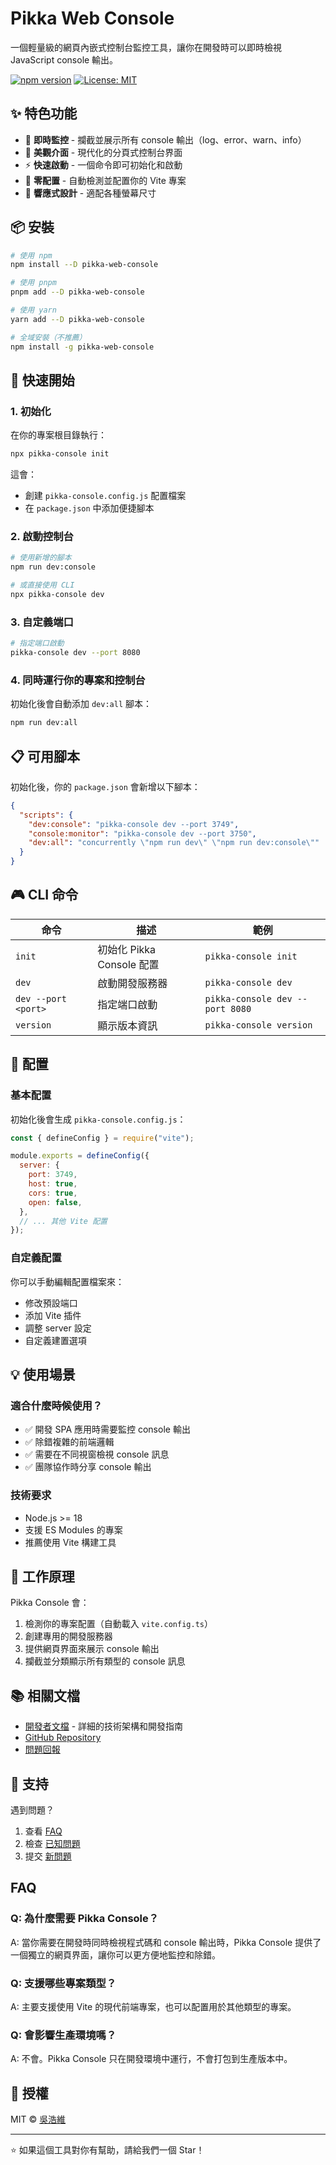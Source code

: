 # Pikka Web Console

一個輕量級的網頁內嵌式控制台監控工具，讓你在開發時可以即時檢視 JavaScript console 輸出。

[![npm version](https://img.shields.io/npm/v/pikka-web-console.svg)](https://www.npmjs.com/package/pikka-web-console)
[![License: MIT](https://img.shields.io/badge/License-MIT-yellow.svg)](https://opensource.org/licenses/MIT)

## ✨ 特色功能

- 🎯 **即時監控** - 攔截並展示所有 console 輸出（log、error、warn、info）
- 🎨 **美觀介面** - 現代化的分頁式控制台界面
- ⚡ **快速啟動** - 一個命令即可初始化和啟動
- 🔧 **零配置** - 自動檢測並配置你的 Vite 專案
- 📱 **響應式設計** - 適配各種螢幕尺寸

## 📦 安裝

```bash
# 使用 npm
npm install --D pikka-web-console

# 使用 pnpm
pnpm add --D pikka-web-console

# 使用 yarn
yarn add --D pikka-web-console

# 全域安裝（不推薦）
npm install -g pikka-web-console
```

## 🚀 快速開始

### 1. 初始化

在你的專案根目錄執行：

```bash
npx pikka-console init
```

這會：

- 創建 `pikka-console.config.js` 配置檔案
- 在 `package.json` 中添加便捷腳本

### 2. 啟動控制台

```bash
# 使用新增的腳本
npm run dev:console

# 或直接使用 CLI
npx pikka-console dev
```

### 3. 自定義端口

```bash
# 指定端口啟動
pikka-console dev --port 8080
```

### 4. 同時運行你的專案和控制台

初始化後會自動添加 `dev:all` 腳本：

```bash
npm run dev:all
```

## 📋 可用腳本

初始化後，你的 `package.json` 會新增以下腳本：

```json
{
  "scripts": {
    "dev:console": "pikka-console dev --port 3749",
    "console:monitor": "pikka-console dev --port 3750",
    "dev:all": "concurrently \"npm run dev\" \"npm run dev:console\""
  }
}
```

## 🎮 CLI 命令

| 命令                | 描述                      | 範例                            |
| ------------------- | ------------------------- | ------------------------------- |
| `init`              | 初始化 Pikka Console 配置 | `pikka-console init`            |
| `dev`               | 啟動開發服務器            | `pikka-console dev`             |
| `dev --port <port>` | 指定端口啟動              | `pikka-console dev --port 8080` |
| `version`           | 顯示版本資訊              | `pikka-console version`         |

## 🔧 配置

### 基本配置

初始化後會生成 `pikka-console.config.js`：

```javascript
const { defineConfig } = require("vite");

module.exports = defineConfig({
  server: {
    port: 3749,
    host: true,
    cors: true,
    open: false,
  },
  // ... 其他 Vite 配置
});
```

### 自定義配置

你可以手動編輯配置檔案來：

- 修改預設端口
- 添加 Vite 插件
- 調整 server 設定
- 自定義建置選項

## 💡 使用場景

### 適合什麼時候使用？

- ✅ 開發 SPA 應用時需要監控 console 輸出
- ✅ 除錯複雜的前端邏輯
- ✅ 需要在不同視窗檢視 console 訊息
- ✅ 團隊協作時分享 console 輸出

### 技術要求

- Node.js >= 18
- 支援 ES Modules 的專案
- 推薦使用 Vite 構建工具

## 🎯 工作原理

Pikka Console 會：

1. 檢測你的專案配置（自動載入 `vite.config.ts`）
2. 創建專用的開發服務器
3. 提供網頁界面來展示 console 輸出
4. 攔截並分類顯示所有類型的 console 訊息

## 📚 相關文檔

- [開發者文檔](./docs/DEVELOPMENT.md) - 詳細的技術架構和開發指南
- [GitHub Repository](https://github.com/wuharry/pikka-web-console)
- [問題回報](https://github.com/wuharry/pikka-web-console/issues)

## 🤝 支持

遇到問題？

1. 查看 [FAQ](#faq)
2. 檢查 [已知問題](https://github.com/wuharry/pikka-web-console/issues)
3. 提交 [新問題](https://github.com/wuharry/pikka-web-console/issues/new)

## FAQ

### Q: 為什麼需要 Pikka Console？

A: 當你需要在開發時同時檢視程式碼和 console 輸出時，Pikka Console 提供了一個獨立的網頁界面，讓你可以更方便地監控和除錯。

### Q: 支援哪些專案類型？

A: 主要支援使用 Vite 的現代前端專案，也可以配置用於其他類型的專案。

### Q: 會影響生產環境嗎？

A: 不會。Pikka Console 只在開發環境中運行，不會打包到生產版本中。

## 📄 授權

MIT © [吳浩維](https://github.com/wuharry)

---

⭐ 如果這個工具對你有幫助，請給我們一個 Star！
